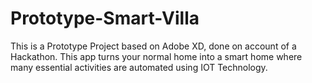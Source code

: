 # Prototype-Smart-Villa
This is a Prototype Project based on Adobe XD, done on account of a Hackathon. This app turns your normal home into a smart home where many essential activities are automated using IOT Technology.
